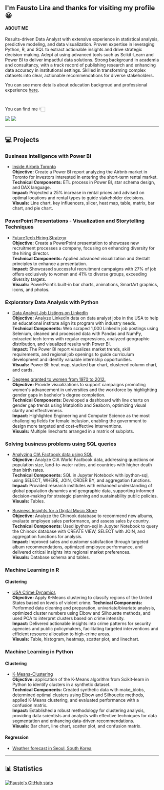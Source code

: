 ## I'm Fausto Lira and thanks for visiting my profile 😀 

#### ABOUT ME

Results-driven Data Analyst with extensive experience in statistical analysis, predictive modeling, and data visualization. Proven expertise in leveraging Python, R, and SQL to extract actionable insights and drive strategic decision-making. Adept at using advanced tools such as Scikit-Learn and Power BI to deliver impactful data solutions. Strong background in academia and consultancy, with a track record of publishing research and enhancing data accuracy in institutional settings. Skilled in transforming complex datasets into clear, actionable recommendations for diverse stakeholders.

You can see more details about education backgroud and professional experience [here](https://www.linkedin.com/in/faustolira).

<br />

You can find me  👇🏻 

<a href = "mailto:faustoalira@gmail.com"><img loading="lazy" src="https://img.shields.io/badge/Gmail-D14836?style=for-the-badge&logo=gmail&logoColor=white" target="_blank"></a>
<a href="https://www.linkedin.com/in/faustolira" target="_blank"><img loading="lazy" src="https://img.shields.io/badge/-LinkedIn-%230077B5?style=for-the-badge&logo=linkedin&logoColor=white" target="_blank"></a>

---

## :computer: Projects

### Business Intelligence with Power BI

- [Inside Airbnb Toronto](https://github.com/FaustoLira/Inside-Airbnb-Toronto)  
**Objective:** Create a Power BI report analyzing the Airbnb market in Toronto for investors interested in entering the short-term rental market.  
**Technical Components:** ETL process in Power BI, star schema design, and DAX language.  
**Impact:** Projected a 25% increase in rental prices and advised on optimal locations and rental types to guide stakeholder decisions.  
**Visuals:** Line chart, key influencers, slicer, heat map, table, matrix, bar chart, and pie chart.  

### PowerPoint Presentations - Visualization and Storytelling Techniques

- [FutureTech Hiring Strategy](https://github.com/FaustoLira/FutureTech---Hiring-Strategy)  
**Objective:** Create a PowerPoint presentation to showcase new recruitment processes a company, focusing on enhancing diversity for the hiring director.    
**Technical Components:** Applied advanced visualization and Gestalt principles to enhance a presentation.  
**Impact:** Showcased successful recruitment campaigns with 27% of job offers exclusively to women and 41% to diverse groups, exceeding diversity targets.    
**Visuals:** PowerPoint’s built-in bar charts, animations, SmartArt graphics, icons, and photos.    

### Exploratory Data Analysis with Python 

- [Data Analyst Job Listings on LinkedIn](https://github.com/FaustoLira/web_scraping_linkedin_jobs_usa)  
**Objective:** Analyze LinkedIn data on data analyst jobs in the USA to help an educational institute align its program with industry needs.  
**Technical Components:** Web scraped 1,000 LinkedIn job postings using Selenium, cleaned and processed data with Pandas and NumPy, extracted tech terms with regular expressions, analyzed geographic distribution, and visualized results with Power BI.  
**Impact:** The Power BI report visualizes market trends, skill requirements, and regional job openings to guide curriculum development and identify valuable internship opportunities.      
**Visuals:** Power BI: heat map, stacked bar chart, clustered column chart, and cards.   

<!-- [Star wars survey](https://github.com/FaustoLira/star_wars_survey) -->

- [Degrees granted to women from 1970 to 2012.](https://github.com/FaustoLira/percent_bachelors_degrees_women_usa)  
**Objective:** Provide visualizations to support campaigns promoting women's advancement in universities and the workforce by highlighting gender gaps in bachelor's degree completion.  
**Technical Components:** Developed a dashboard with line charts on gender gap trends using Matplotlib and Seaborn, optimizing visual clarity and effectiveness.  
**Impact:** Highlighted Engineering and Computer Science as the most challenging fields for female inclusion, enabling the government to design more targeted and cost-effective interventions.      
**Visuals:** Multiple linecharts arranged in a matrix of subplots.    

### Solving business problems using SQL queries

- [Analyzing CIA Factbook data using SQL](https://github.com/FaustoLira/analyzing_cia_factbook_data_using_sql)  
**Objective:** Analyze CIA World Factbook data, addressing questions on population size, land-to-water ratios, and countries with higher death than birth rates.    
**Technical Components:** SQL in Jupyter Notebook with ipython-sql, using SELECT, WHERE, JOIN, ORDER BY, and aggregation functions.  
**Impact:** Provided research institutes with enhanced understanding of global population dynamics and geographic data, supporting informed decision-making for strategic planning and sustainability public policies.    
**Visuals:** Tables.  

- [Business Insights for a Digital Music Store](https://github.com/FaustoLira/Business-Insights-for-a-Digital-Music-Store)  
**Objective:** Analyze the Chinook database to recommend new albums, evaluate employee sales performance, and assess sales by country.    
**Technical Components:** Used ipython-sql in Jupyter Notebook to query the Chinook database with CREATE VIEW, SELECT with JOIN, and aggregation functions for analysis.  
**Impact:** Improved sales and customer satisfaction through targeted album recommendations, optimized employee 
performance, and delivered critical insights into regional market preferences.    
**Visuals:** Database schema and tables.  

### Machine Learning in R

#### Clustering

- [USA Crime Dynamics](https://github.com/FaustoLira/US-Arrests)  
**Objective:** Apply K-Means clustering to classify regions of the United States based on levels of violent crime.
**Technical Components:** Performed data cleaning and preparation, univariate/bivariate analysis, optimized cluster numbers using Elbow and Silhouette methods, and used PCA to interpret clusters based on crime intensity.  
**Impact:** Delivered actionable insights into crime patterns for security agencies and public policymakers, facilitating targeted interventions and efficient resource allocation to high-crime areas.    
**Visuals:** Table, histogram, heatmap, scatter plot, and linechart.

### Machine Learning in Python

#### Clustering

- [K-Means-Clustering](https://github.com/FaustoLira/K-Means-Clustering)  
**Objective:** application of the K-Means algorithm from Scikit-learn in Python to identify clusters in a synthetic dataset.  
**Technical Components:** Created synthetic data with make_blobs, determined optimal clusters using Elbow and Silhouette methods, applied K-Means clustering, and evaluated performance with a confusion matrix.  
**Impact:** Established a robust methodology for clustering analysis, providing data scientists and analysts with effective techniques for data segmentation and enhancing data-driven recommendations.    
**Visuals:** Bar chart, line chart, scatter plot, and confusion matrix.

#### Regression

- [Weather forecast in Seoul, South Korea](https://github.com/FaustoLira/Weather-forecast-in-Seoul-South-Korea)  

---

##  :bar_chart: Statistics

[![Fausto's GitHub stats](https://github-readme-stats.vercel.app/api?username=FaustoLira)](https://github.com/anuraghazra/github-readme-stats)
